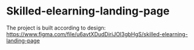 # Skilled-elearning-landing-page
The project is built according to design:   https://www.figma.com/file/u6avtXDudDiriJOl3gbHgS/skilled-elearning-landing-page
